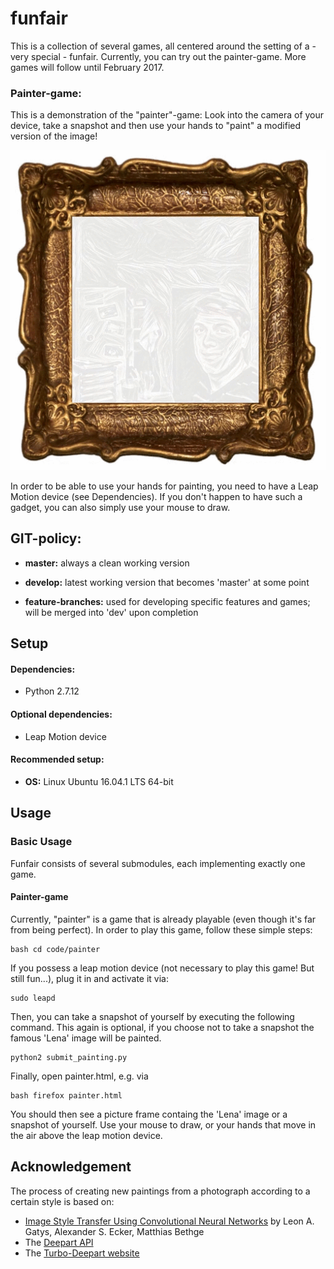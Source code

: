 # funfair
This is a collection of several games, all centered around the setting of a - very special - funfair.
Currently, you can try out the painter-game. More games will follow until February 2017.

### Painter-game:
This is a demonstration of the "painter"-game: Look into the camera of your device, take a 
snapshot and then use your hands to "paint" a modified version of the image!

![painter-demo-video](documentation/videos/painter.gif)

In order to be able to use your hands for painting, you need to have a Leap Motion device
 (see Dependencies). If you don't happen to have such a gadget, you can also
simply use your mouse to draw.


## GIT-policy:
* **master:** always a clean working version

* **develop:** latest working version that becomes 'master' at some point

* **feature-branches:** used for developing specific features and games;
                        will be merged into 'dev' upon completion


## Setup
#### Dependencies:
* Python 2.7.12

#### Optional dependencies:
* Leap Motion device

#### Recommended setup:
* **OS:** Linux Ubuntu 16.04.1 LTS 64-bit


## Usage
### Basic Usage
Funfair consists of several submodules, each implementing exactly one game. 

#### Painter-game
Currently, "painter" is a game that is already playable (even though it's far from being perfect).
In order to play this game, follow these simple steps:

```
bash cd code/painter
```

If you possess a leap motion device (not necessary to play this game! But still fun...), plug it in and activate it via:

```
sudo leapd
```

Then, you can take a snapshot of yourself by executing the following command. This again is optional, if you choose not to take a snapshot the famous 'Lena' image will be painted.

```
python2 submit_painting.py
```

Finally, open painter.html, e.g. via
```
bash firefox painter.html
```
You should then see a picture frame containg the 'Lena' image or a snapshot of yourself. Use your mouse to draw, or your hands that move in the air above the leap motion device.

## Acknowledgement

The process of creating new paintings from a photograph according to a certain style is based on:
* [Image Style Transfer Using Convolutional Neural Networks](http://www.cv-foundation.org/openaccess/content_cvpr_2016/papers/Gatys_Image_Style_Transfer_CVPR_2016_paper.pdf)
by Leon A. Gatys, Alexander S. Ecker, Matthias Bethge
* The [Deepart API](https://github.com/deepart-io/deepart-api)
* The [Turbo-Deepart website](http://turbo.deepart.io/)

